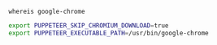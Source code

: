 


`whereis google-chrome`
```bash
export PUPPETEER_SKIP_CHROMIUM_DOWNLOAD=true
export PUPPETEER_EXECUTABLE_PATH=/usr/bin/google-chrome
```
